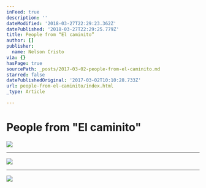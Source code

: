 ```yaml
---
inFeed: true
description: ''
dateModified: '2018-03-27T22:29:23.362Z'
datePublished: '2018-03-27T22:29:25.779Z'
title: People from “El caminito”
author: []
publisher:
  name: Nelson Cristo
via: {}
hasPage: true
sourcePath: _posts/2017-03-02-people-from-el-caminito.md
starred: false
datePublishedOriginal: '2017-03-02T10:10:28.733Z'
url: people-from-el-caminito/index.html
_type: Article

---
```

# People from "El caminito"
![](https://the-grid-user-content.s3-us-west-2.amazonaws.com/c4b10f4f-14b0-4974-ac3e-6bc53ece8a08.jpg)

---

![](https://the-grid-user-content.s3-us-west-2.amazonaws.com/a5a30bfd-53b4-4b47-a2ac-ebb6e935d16d.jpg)

---

![](https://the-grid-user-content.s3-us-west-2.amazonaws.com/d7c007ac-7960-4aa3-b25f-fe0bae6a14fd.jpg)